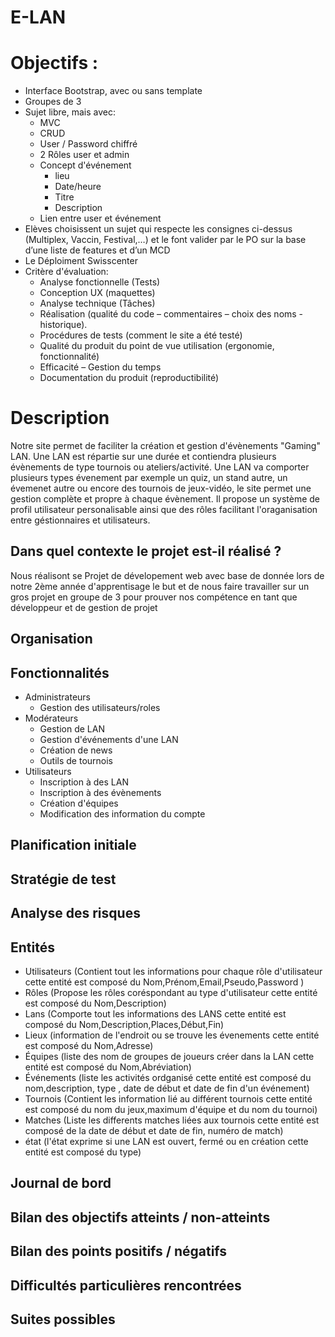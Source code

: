 # E-LAN

# Objectifs :
* Interface Bootstrap, avec ou sans template
* Groupes de 3
* Sujet libre, mais avec:
    * MVC
    * CRUD
    * User / Password chiffré
    * 2 Rôles user et admin
    * Concept d'événement
        * lieu
        * Date/heure
        * Titre
        * Description
    * Lien entre user et événement
* Elèves choisissent un sujet qui respecte les consignes ci-dessus (Multiplex, Vaccin, Festival,…) et le font valider par le PO sur la base d’une liste de features et d’un MCD
* Le Déploiment Swisscenter
* Critère d'évaluation:
    * Analyse fonctionnelle (Tests)
    * Conception UX (maquettes)
    * Analyse technique (Tâches)
    * Réalisation (qualité du code – commentaires – choix des noms - historique).
    * Procédures de tests (comment le site a été testé)
    * Qualité du produit du point de vue utilisation (ergonomie, fonctionnalité)
    * Efficacité – Gestion du temps
    * Documentation du produit (reproductibilité)


# Description

Notre site permet de faciliter la création et gestion d'évènements "Gaming" LAN.
Une LAN est répartie sur une durée et contiendra plusieurs évènements de type tournois ou ateliers/activité.
Une LAN va comporter plusieurs types évenement par exemple un quiz, un stand autre, un évemenet autre ou encore des tournois de jeux-vidéo,
le site permet une gestion complète et propre à chaque évènement.
Il propose un système de profil utilisateur personalisable ainsi que des rôles facilitant l'oraganisation entre géstionnaires et utilisateurs.  


## Dans quel contexte le projet est-il réalisé ?

Nous réalisont se Projet de dévelopement web avec base de donnée lors de notre 2ème année d'apprentisage le but et de nous faire travailler sur un gros projet en groupe de 3 pour prouver nos compétence en tant que développeur et de gestion de projet


## Organisation




## Fonctionnalités

-   Administrateurs
    -   Gestion des utilisateurs/roles
-   Modérateurs
    -   Gestion de LAN
    -   Gestion d'événements d'une LAN
    -   Création de news
    -   Outils de tournois
-   Utilisateurs
    -   Inscription à des LAN
    -   Inscription à des évènements
    -   Création d'équipes
    -   Modification des information du compte

 

## Planification initiale



## Stratégie de test



## Analyse des risques



## Entités

- Utilisateurs (Contient tout les informations pour chaque rôle d'utilisateur cette entité est composé du Nom,Prénom,Email,Pseudo,Password )
- Rôles (Propose les rôles coréspondant au type d'utilisateur cette entité est composé du Nom,Description)
- Lans (Comporte tout les informations des LANS cette entité est composé du Nom,Description,Places,Début,Fin)
- Lieux (information de l'endroit ou se trouve les évenements cette entité est composé du Nom,Adresse)
- Équipes (liste des nom de groupes de joueurs créer dans la LAN cette entité est composé du Nom,Abréviation) 
- Événements (liste les activités ordganisé cette entité est composé du nom,description, type , date de début et date de fin d'un événement)
- Tournois (Contient les information lié au différent tournois cette entité est composé du nom du jeux,maximum d'équipe et du nom du tournoi)
- Matches (Liste les differents matches liées aux tournois cette entité est composé de la date de début et date de fin, numéro de match)
- état (l'état exprime si une LAN est ouvert, fermé ou en création cette entité est composé du type)




## Journal de bord



## Bilan des objectifs atteints / non-atteints



## Bilan des points positifs / négatifs



## Difficultés particulières rencontrées



## Suites possibles
